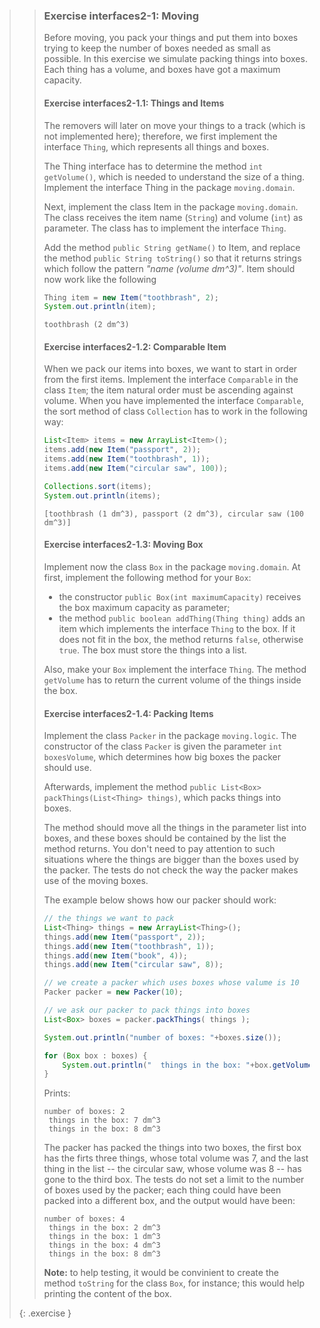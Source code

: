 >> ### Exercise interfaces2-1: Moving
>>
>> Before moving, you pack your things and put them into boxes trying to keep the number of boxes needed as small as possible. In this exercise we simulate packing things into boxes. Each thing has a volume, and boxes have got a maximum capacity.
>>
>> #### Exercise interfaces2-1.1: Things and Items
>>
>>The removers will later on move your things to a track (which is not implemented here); therefore, we first implement the interface `Thing`, which represents all things and boxes.
>>
>>The Thing interface has to determine the method `int getVolume()`, which is needed to understand the size of a thing. Implement the interface Thing in the package `moving.domain`.
>>
>>Next, implement the class Item in the package `moving.domain`. The class receives the item name (`String`) and volume (`int`) as parameter. The class has to implement the interface `Thing`.
>>
>>Add the method `public String getName()` to Item, and replace the method `public String toString()` so that it returns strings which follow the pattern *"name (volume dm^3)"*. Item should now work like the following
>>
>>```java
>> Thing item = new Item("toothbrash", 2);
>> System.out.println(item);
>>```
>>
>>```output
>> toothbrash (2 dm^3)
>>```  
>>
>> #### Exercise interfaces2-1.2: Comparable Item
>>
>> When we pack our items into boxes, we want to start in order from the first items. Implement the interface `Comparable` in the class `Item`; the item natural order must be ascending against volume. When you have implemented the interface `Comparable`, the sort method of class `Collection` has to work in the following way:
>>
>>```java
>> List<Item> items = new ArrayList<Item>();
>> items.add(new Item("passport", 2));
>> items.add(new Item("toothbrash", 1));
>> items.add(new Item("circular saw", 100));
>>
>> Collections.sort(items);
>> System.out.println(items);
>>```
>>
>>```output
>>[toothbrash (1 dm^3), passport (2 dm^3), circular saw (100 dm^3)]
>>```
>>
>> #### Exercise interfaces2-1.3: Moving Box
>>
>> Implement now the class `Box` in the package `moving.domain`. At first, implement the following method for your `Box`:
>>
>>* the constructor `public Box(int maximumCapacity)` receives the box maximum capacity as parameter;
>>* the method `public boolean addThing(Thing thing)` adds an item which implements the interface `Thing` to the box. If it does not fit in the box, the method returns `false`, otherwise `true`. The box must store the things into a list.
>>
>> Also, make your `Box` implement the interface `Thing`. The method `getVolume` has to return the current volume of the things inside the box.
>>
>> #### Exercise interfaces2-1.4: Packing Items
>>
>> Implement the class `Packer` in the package `moving.logic`. The constructor of the class `Packer` is given the parameter `int boxesVolume`, which determines how big boxes the packer should use.
>>
>> Afterwards, implement the method `public List<Box> packThings(List<Thing> things)`, which packs things into boxes.
>>
>> The method should move all the things in the parameter list into boxes, and these boxes should be contained by the list the method returns. You don't need to pay attention to such situations where the things are bigger than the boxes used by the packer. The tests do not check the way the packer makes use of the moving boxes.
>>
>> The example below shows how our packer should work:
>>
>>```java
>> // the things we want to pack
>> List<Thing> things = new ArrayList<Thing>();
>> things.add(new Item("passport", 2));
>> things.add(new Item("toothbrash", 1));
>> things.add(new Item("book", 4));
>> things.add(new Item("circular saw", 8));
>>
>> // we create a packer which uses boxes whose valume is 10
>> Packer packer = new Packer(10);
>>
>> // we ask our packer to pack things into boxes
>> List<Box> boxes = packer.packThings( things );
>>
>> System.out.println("number of boxes: "+boxes.size());
>>
>> for (Box box : boxes) {
>>     System.out.println("  things in the box: "+box.getVolume()+" dm^3");
>> }
>>```
>>
>>Prints:
>>
>>```output
>>number of boxes: 2
>>  things in the box: 7 dm^3
>>  things in the box: 8 dm^3
>>```
>>
>>The packer has packed the things into two boxes, the first box has the firts three things, whose total volume was 7, and the last thing in the list -- the circular saw, whose volume was 8 -- has gone to the third box. The tests do not set a limit to the number of boxes used by the packer; each thing could have been packed into a different box, and the output would have been:
>>
>>```output
>>number of boxes: 4
>>  things in the box: 2 dm^3
>>  things in the box: 1 dm^3
>>  things in the box: 4 dm^3
>>  things in the box: 8 dm^3
>>```
>>**Note:** to help testing, it would be convinient to create the method `toString` for the class `Box`, for instance; this would help printing the content of the box.
>>
>{: .exercise }